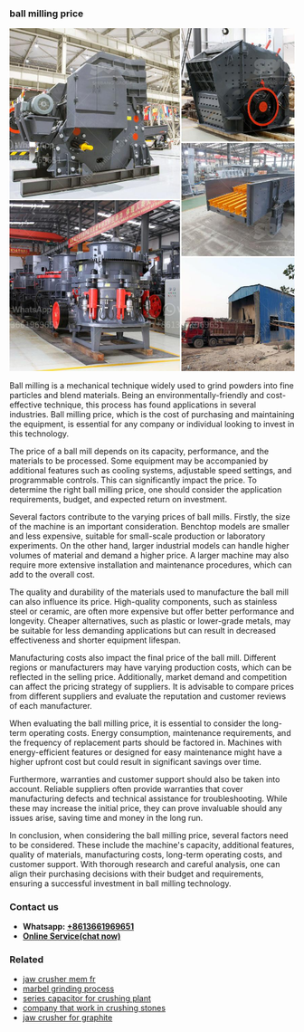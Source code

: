 <h3>ball milling price</h3><img src='1708332475.jpg' alt=''><p>Ball milling is a mechanical technique widely used to grind powders into fine particles and blend materials. Being an environmentally-friendly and cost-effective technique, this process has found applications in several industries. Ball milling price, which is the cost of purchasing and maintaining the equipment, is essential for any company or individual looking to invest in this technology.</p><p>The price of a ball mill depends on its capacity, performance, and the materials to be processed. Some equipment may be accompanied by additional features such as cooling systems, adjustable speed settings, and programmable controls. This can significantly impact the price. To determine the right ball milling price, one should consider the application requirements, budget, and expected return on investment.</p><p>Several factors contribute to the varying prices of ball mills. Firstly, the size of the machine is an important consideration. Benchtop models are smaller and less expensive, suitable for small-scale production or laboratory experiments. On the other hand, larger industrial models can handle higher volumes of material and demand a higher price. A larger machine may also require more extensive installation and maintenance procedures, which can add to the overall cost.</p><p>The quality and durability of the materials used to manufacture the ball mill can also influence its price. High-quality components, such as stainless steel or ceramic, are often more expensive but offer better performance and longevity. Cheaper alternatives, such as plastic or lower-grade metals, may be suitable for less demanding applications but can result in decreased effectiveness and shorter equipment lifespan.</p><p>Manufacturing costs also impact the final price of the ball mill. Different regions or manufacturers may have varying production costs, which can be reflected in the selling price. Additionally, market demand and competition can affect the pricing strategy of suppliers. It is advisable to compare prices from different suppliers and evaluate the reputation and customer reviews of each manufacturer.</p><p>When evaluating the ball milling price, it is essential to consider the long-term operating costs. Energy consumption, maintenance requirements, and the frequency of replacement parts should be factored in. Machines with energy-efficient features or designed for easy maintenance might have a higher upfront cost but could result in significant savings over time.</p><p>Furthermore, warranties and customer support should also be taken into account. Reliable suppliers often provide warranties that cover manufacturing defects and technical assistance for troubleshooting. While these may increase the initial price, they can prove invaluable should any issues arise, saving time and money in the long run.</p><p>In conclusion, when considering the ball milling price, several factors need to be considered. These include the machine's capacity, additional features, quality of materials, manufacturing costs, long-term operating costs, and customer support. With thorough research and careful analysis, one can align their purchasing decisions with their budget and requirements, ensuring a successful investment in ball milling technology.</p><h3>Contact us</h3><ul><li><strong>Whatsapp:&nbsp;<a href="https://wa.me/8613661969651">+8613661969651</a></strong></li><li><a href="https://swt.shibang-china.com/?git&amp;zhl&amp;ball milling price"><strong>Online Service(chat now)</strong></a></li></ul><h3>Related</h3><ul><li><a href='jaw crusher mem fr.md'>jaw crusher mem fr</a></li><li><a href='marbel grinding process.md'>marbel grinding process</a></li><li><a href='series capacitor for crushing plant.md'>series capacitor for crushing plant</a></li><li><a href='company that work in crushing stones.md'>company that work in crushing stones</a></li><li><a href='jaw crusher for graphite.md'>jaw crusher for graphite</a></li></ul>